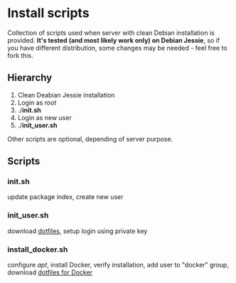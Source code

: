 # Install scripts

Collection of scripts used when server with clean Debian installation is provided. **It's tested (and most likely work only) on Debian Jessie**, so if you have different distribution, some changes may be needed - feel free to fork this.

## Hierarchy
1. Clean Deabian Jessie installation
2. Login as *root*
3. ./**init.sh**
4. Login as new user
5. ./**init_user.sh**

Other scripts are optional, depending of server purpose.

## Scripts
### **init.sh**
update package index, create new user

### **init_user.sh**
download [dotfiles](https://github.com/pavelsterba/dotfiles), setup login using private key

### **install_docker.sh**
configure *apt*, install Docker, verify installation, add user to "docker" group, download [dotfiles for Docker](https://github.com/pavelsterba/dotfiles) 
